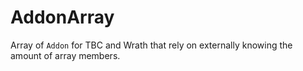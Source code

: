 # AddonArray

Array of `Addon` for TBC and Wrath that rely on externally knowing the amount of array members. 
